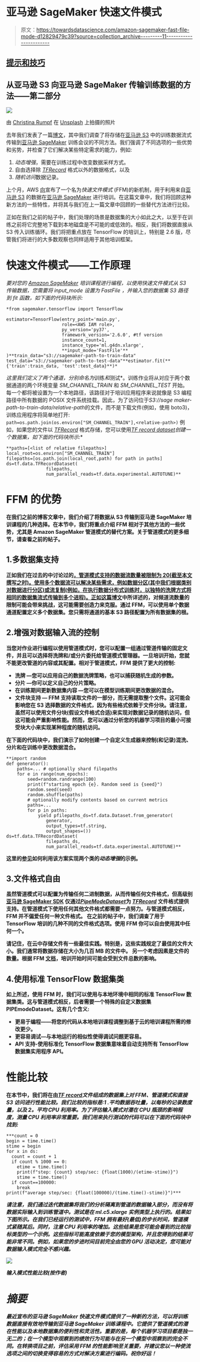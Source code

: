 # 亚马逊 SageMaker 快速文件模式

> 原文：<https://towardsdatascience.com/amazon-sagemaker-fast-file-mode-d12829479c39?source=collection_archive---------11----------------------->

## [提示和技巧](https://towardsdatascience.com/tagged/tips-and-tricks)

## 从亚马逊 S3 向亚马逊 SageMaker 传输训练数据的方法——第二部分

![](img/a23d6e1a48ddcad6f45be7366cdf99d2.png)

由 [Christina Rumpf](https://unsplash.com/@punk_rock_vegan?utm_source=medium&utm_medium=referral) 在 [Unsplash](https://unsplash.com?utm_source=medium&utm_medium=referral) 上拍摄的照片

去年我们发表了一篇[博文](https://julsimon.medium.com/deep-dive-on-tensorflow-training-with-amazon-sagemaker-and-amazon-s3-12038828075c)，其中我们调查了将存储在[亚马逊 S3](https://aws.amazon.com/s3/) 中的训练数据流式传输到[亚马逊 SageMaker](https://aws.amazon.com/sagemaker/) 训练会议的不同方法。我们强调了不同选项的一些优势和劣势，并检查了它们解决某些特定需求的能力，例如:

1.  *动态增强*，需要在训练过程中改变数据采样方式。
2.  自由选择除 [*TFRecord*](https://www.tensorflow.org/tutorials/load_data/tfrecord) 格式以外的数据格式，以及
3.  *随机访问*数据记录。

上个月，AWS [向](https://aws.amazon.com/about-aws/whats-new/2021/10/amazon-sagemaker-fast-file-mode/)宣布了一个名为*快速文件模式* (FFM)的新机制，用于利用来自[亚马逊 S3](https://aws.amazon.com/s3/) 的数据在[亚马逊 SageMaker](https://aws.amazon.com/sagemaker/) 进行培训。在这篇文章中，我们将回顾这种新方法的一些特性，并将其与我们在上一篇文章中回顾的一些替代方法进行比较。

正如在我们之前的帖子中，我们处理的场景是数据集的大小如此之大，以至于在训练之前将它完整地下载到本地磁盘是不可能的或低效的。相反，我们将数据直接从 S3 传入训练循环。我们将把重点放在 TensorFlow 的培训上，特别是 2.6 版，尽管我们将进行的大多数观察也同样适用于其他培训框架。

# 快速文件模式——工作原理

*要对您的 [Amazon SageMaker](https://aws.amazon.com/sagemaker/) 培训课程进行编程，以使用快速文件模式从 S3 传输数据，您需要将 *input_mode* 设置为 *FastFile* ，并输入您的数据集 S3 路径到 *fit* 函数，如下面的代码块所示:*

```
*from sagemaker.tensorflow import TensorFlow

estimator=TensorFlow(entry_point='main.py',
                     role=<AWS IAM role>,
                     py_version='py37',
                     framework_version='2.6.0', #tf version
                     instance_count=1,
                     instance_type='ml.g4dn.xlarge',
                     **input_mode='FastFile'** )**train_data="s3://sagemaker-path-to-train-data"
test_data="s3://sagemaker-path-to-test-data"**estimator.fit(**{'train':train_data, 'test':test_data}**)*
```

*这里我们定义了两个通道，分别命名为*训练*和*测试*。训练作业将从对应于两个数据通道的两个环境变量 *SM_CHANNEL_TRAIN* 和 *SM_CHANNEL_TEST* 开始。每一个都将被设置为一个本地路径，该路径对于培训应用程序来说就像是 S3 编程路径中所有数据的 POSIX 文件系统挂载。因此，为了访问位于*S3://sage maker-path-to-train-data/relative-path*的文件，而不是下载文件(例如，使用 boto3)，训练应用程序将简单地打开:
`path=os.path.join(os.environ["SM_CHANNEL_TRAIN"],<relative-path>)` 例如，如果您的文件以 [*TFRecord*](https://www.tensorflow.org/tutorials/load_data/tfrecord) 格式存储，您可以使用[*TF record dataset*](https://www.tensorflow.org/api_docs/python/tf/data/TFRecordDataset)*创建一个数据集，如下面的代码块所示:**

```
**paths=[<list of relative filepaths>]
local_root=os.environ["SM_CHANNEL_TRAIN"]
filepaths=[os.path.join(local_root,path) for path in paths]
ds=tf.data.TFRecordDataset(
               filepaths, 
               num_parallel_reads=tf.data.experimental.AUTOTUNE)**
```

# **FFM 的优势**

**在我们之前的博客文章中，我们介绍了将数据从 S3 传输到亚马逊 SageMaker 培训课程的几种选择。在本节中，我们将重点介绍 FFM 相对于其他方法的一些优势，尤其是 Amazon SageMaker 管道模式的替代方案。关于管道模式的更多细节，请查看之前的帖子。**

## **1.多数据集支持**

**正如我们在过去的中讨论过的[，管道模式支持的数据流数量被限制为 20(截至本文撰写之时)。使用多个数据流可以解决某些需求，例如数据分区(其中我们根据类别对数据进行分区)或流复制(例如，在执行数据分布式训练时，以独特的洗牌方式将相同的数据集流式传输到多个进程)。正如](https://julsimon.medium.com/making-amazon-sagemaker-and-tensorflow-work-for-you-893365184233)[这篇博文](https://julsimon.medium.com/making-amazon-sagemaker-and-tensorflow-work-for-you-893365184233)中所详述的，对频道流数量的限制可能会带来挑战，这可能需要创造力来克服。通过 FFM，可以使用单个数据通道配置定义多个数据集。您只需将通道的基本 S3 路径配置为所有数据集的根。**

## **2.增强对数据输入流的控制**

**当您对作业进行编程以使用管道模式时，您可以配置一组通过管道传输的固定文件，并且可以选择将洗牌和/或分片委托给管道模式管理器。一旦培训开始，您就不能更改管道的内容或其配置。相对于管道模式，FFM 提供了更大的控制:**

*   ****洗牌** —您可以应用自己的数据洗牌策略，也可以捕获随机生成的参数。**
*   ****分片** —你可以定义自己的分片策略。**
*   ****在训练期间更新数据集内容** —您可以在模型训练期间更改数据的混合。**
*   ****文件块支持** — FFM 支持读取文件的一部分，而无需提取整个文件。这可能会影响您在 S3 选择数据的文件格式，因为有些格式依赖于文件分块。请注意，虽然可以使用文件分块(假设文件格式合适)来实现对数据记录的随机访问，但这可能会严重影响性能。然而，您可以通过分析您的机器学习项目的最小可接受块大小来实现某种程度的随机访问。**

**在下面的代码块中，我们演示了如何创建一个自定义生成器来控制(和记录)混洗、分片和在训练中更改数据混合。**

```
**import random
def generator():
    paths=... # optionally shard filepaths
    for e in range(num_epochs):
        seed=random.randrange(100)
        print(f"starting epoch {e}. Random seed is {seed}")
        random.seed(seed)
        random.shuffle(paths)
        # optionally modify contents based on current metrics           
        paths=... 
        for p in paths:
            yield pfilepaths_ds=tf.data.Dataset.from_generator(
               generator,
               output_types=tf.string,
               output_shapes=())
ds=tf.data.TFRecordDataset(
               filepaths_ds, 
               num_parallel_reads=tf.data.experimental.AUTOTUNE)**
```

**这里的[参见](https://julsimon.medium.com/deep-dive-on-tensorflow-training-with-amazon-sagemaker-and-amazon-s3-12038828075c)如何利用该方案实现两个类的*动态增强*的示例。**

## **3.文件格式自由**

**虽然管道模式可以配置为传输任何二进制数据，从而传输任何文件格式，但高级别[亚马逊 SageMaker SDK](https://sagemaker.readthedocs.io/) 仅通过[*PipeModeDataset*](https://sagemaker-examples.readthedocs.io/en/latest/sagemaker-python-sdk/tensorflow_script_mode_pipe_mode/tensorflow_script_mode_pipe_mode.html)为 [*TFRecord*](https://www.tensorflow.org/tutorials/load_data/tfrecord) 文件格式提供支持。在管道模式下使用任何其他文件格式都需要一点努力。与管道模式相反，FFM 并不偏爱任何一种文件格式。
在之前的帖子中，我们调查了用于 TensorFlow 培训的几种不同的文件格式选项。使用 FFM 你可以自由使用其中任何一个。**

**请记住，在云中存储文件有一些最佳实践。特别是，这些实践规定了最佳的文件大小。我们通常将数据存储在大小为几百 MB 的文件中。
另一个考虑因素是文件的数量。根据 FFM [文档](https://docs.aws.amazon.com/sagemaker/latest/APIReference/API_AlgorithmSpecification.html)，培训开始时间可能会受到文件总数的影响。**

## **4.使用标准 TensorFlow 数据集类**

**如上所述，使用 FFM 时，我们可以使用与本地环境中相同的标准 TensorFlow 数据集类。这与管道模式相反，后者需要一个特殊的自定义数据集 PIPEmodeDataset。这有几个含义:**

*   **更易于编程——将您的代码从本地培训课程调整到基于云的培训课程所需的修改更少。**
*   **更容易调试—与本地运行的相似性使得调试问题更容易。**
*   **API 支持-使用标准化 TensorFlow 数据集意味着自动支持所有 TensorFlow 数据集实用程序 API。**

# **性能比较**

**在本节中，我们将在由[*TF record*](https://www.tensorflow.org/tutorials/load_data/tfrecord)*文件组成的数据集上对 FFM、管道模式和直接 S3 访问进行性能比较。我们比较的指标是:1 .平均数据吞吐量，以每秒的记录数度量，以及 2。平均 CPU 利用率。为了评估输入模式对潜在 CPU 瓶颈的影响程度，测量 CPU 利用率非常重要。我们用来执行测试的代码可以在下面的代码块中找到:***

```
***count = 0
begin = time.time()
stime = begin
for x in ds:
  count = count + 1
  if count % 1000 == 0:
    etime = time.time()
    print(f"step: {count} step/sec: {float(1000)/(etime-stime)}")
    stime = time.time()
  if count==100000:
    break
print(f"average step/sec: {float(100000)/(time.time()-stime)}")***
```

***请注意，我们通过迭代数据集将我们的分析隔离到管道的数据输入部分，而没有将数据实际输入到训练管道中。测试是在 ml.c5.xlarge 实例类型上执行的。结果如下图所示。在我们已经运行的测试中，FFM 拥有最好(最低)的步长时间，管道模式紧随其后。同时，注意 CPU 利用率的增加。这些结果是您可能会看到的比较指标类型的一个示例。这些指标可能高度依赖于您的模型架构，并且您得到的结果可能非常不同。例如，如果您的步进时间目前完全由您的 GPU 活动决定，您可能对数据输入模式完全不感兴趣。***

***![](img/5cc1ccb765c9ad6d47e439f51e7ee36f.png)***

***输入模式性能比较(按作者)***

# ***摘要***

***最近宣布的亚马逊 SageMaker 快速文件模式提供了一种新的方法，可以将训练数据直接有效地传输到亚马逊 SageMaker 训练课程中。它提供了管道模式的潜在性能以及本地数据集的便利性和灵活性。重要的是，每个机器学习项目都是独一无二的；在一个模型中观察到的绩效行为可能与在另一个模型中观察到的完全不同。在转换项目之前，评估采用 FFM 的性能影响至关重要，并建议您以一种使流选项之间的切换变得容易的方式对解决方案进行编码。祝你好运！***